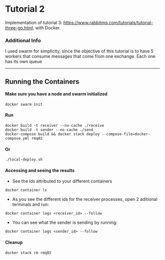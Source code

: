 # Tutorial 2
Implementation of tutorial 3: https://www.rabbitmq.com/tutorials/tutorial-three-go.html, with Docker.

### Additional Info
I used swarm for simplicity, since the objective of this tutorial is to have 5 workers that consume messages that come from one exchange. Each one has its own queue

***

## Running the Containers

#### Make sure you have a node and swarm initialized
```
docker swarm init
```

#### Run 
```
docker build -t receiver --no-cache ./receive
docker build -t sender --no-cache ./send
docker-compose build && docker stack deploy --compose-file=docker-compose.yml rmq02
```

#### Or
```
./local-deploy.sh
```

#### Accessing and seeing the results
- See the ids attributed to your different containers
```
docker container ls
```

- As you see the different ids for the receiver processes, open 2 aditional terminals and run:
```
docker container logs <receiver_id> --follow
```

- You can see what the sender is sending by running:
```
docker container logs <sender_id> --follow
```

#### Cleanup
```
docker stack rm rmq02
```